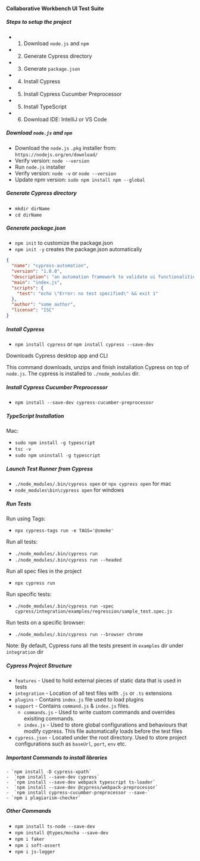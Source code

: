 #### Collaborative Workbench UI Test Suite

##### Steps to setup the project 
- 1. Download `node.js` and `npm`
- 2. Generate Cypress directory
- 3. Generate `package.json`
- 4. Install Cypress
- 5. Install Cypress Cucumber Preprocessor
- 5. Install TypeScript
- 6. Download IDE: IntelliJ or VS Code

##### Download `node.js` and `npm`
- Download the `node.js` `.pkg` installer from: `https://nodejs.org/en/download/`
- Verify version: `node --version`
- Run `node.js` installer
- Verify version: `node -v` or `node --version`
- Update npm version: `sudo npm install npm --global`

##### Generate Cypress directory
- `mkdir dirName`
- `cd dirName`

##### Generate package.json
- `npm init` to customize the package.json
- `npm init -y` creates the package.json automatically

```json
{
  "name": "cypress-automation",
  "version": "1.0.0",
  "description": "an automation framework to validate ui functionalities",
  "main": "index.js",
  "scripts": {
    "test": "echo \"Error: no test specified\" && exit 1"
  },
  "author": "some author",
  "license": "ISC"
}
```

##### Install Cypress 
- `npm install cypress` or `npm install cypress --save-dev`

Downloads Cypress desktop app and CLI

This command downloads, unzips and finish installation Cypress on top of `node.js`. The cypress is installed to `./node_modules` dir. 

##### Install Cypress Cucumber Preprocessor
- `npm install --save-dev cypress-cucumber-preprocessor`

##### TypeScript Installation
Mac: 
- `sudo npm install -g typescript` 
- `tsc -v`
- `sudo npm uninstall -g typescript` 

##### Launch Test Runner from Cypress 
- `./node_modules/.bin/cypress open` or `npx cypress open` for mac 
- `node_modules\bin\cypress open` for windows

##### Run Tests 
Run using Tags:
- `npx cypress-tags run -e TAGS='@smoke'`

Run all tests:
- `./node_modules/.bin/cypress run`
- `./node_modules/.bin/cypress run --headed`

Run all spec files in the project
- `npx cypress run`

Run specific tests: 
- `./node_modules/.bin/cypress run -spec cypress/integration/examples/regression/sample_test.spec.js`

Run tests on a specific browser:
- `./node_modules/.bin/cypress run --browser chrome`

Note: By default, Cypress runs all the tests present in `examples` dir under `integration` dir

##### Cypress Project Structure
- `features` - Used to hold external pieces of static data that is used in tests
- `integration` - Location of all test files with `.js` or `.ts` extensions
- `plugins` - Contains `index.js` file used to load plugins
- `support` - Contains `command.js` & `index.js` files. 
	- `commands.js` - Used to write custom commands and overrides exisiting commands. 
	- `index.js` - Used to store global configurations and behaviours that modify cypress. This file automatically loads before the test files
- `cypress.json` - Located under the root directory. Used to store project configurations such as `baseUrl`, `port`, `env` etc.

##### Important Commands to install libraries 
```shell
- `npm install -D cypress-xpath`
-  `npm install --save-dev cypress`
-  `npm install --save-dev webpack typescript ts-loader`
-  `npm install --save-dev @cypress/webpack-preprocessor`
-  `npm install cypress-cucumber-preprocessor --save-`
- `npm i plagiarism-checker`
```

##### Other Commands
- `npm install ts-node --save-dev`
- `npm install @types/mocha --save-dev`
- `npm i faker`
- `npm i soft-assert`
- `npm i js-logger`


